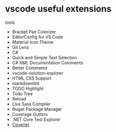 # vscode useful extensions

*tools*

- Bracket Pair Colorizer
- EditorConfig for VS Code
- Material Icon Theme
- Git Lens
- C#
- Quick and Simple Text Selection
- C# XML Documentation Comments
- Better Comments
- vscode-solution-explorer
- HTML CSS Support
- markdownlint
- TODO Highlight
- Todo Tree
- Reload
- Live Sass Compiler
- Nuget Package Manager
- Coverage Gutters
- .NET Core Test Explorer
- [Coverlet](https://github.com/tonerdo/coverlet/?WT.mc_id=-blog-scottha)
